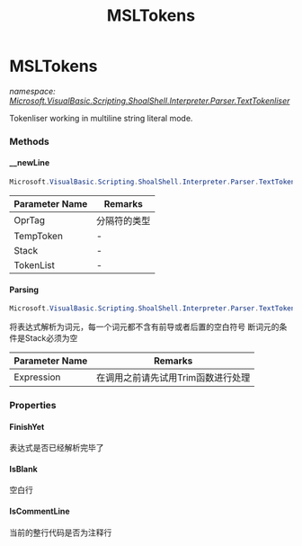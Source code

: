 ﻿---
title: MSLTokens
---

# MSLTokens
_namespace: [Microsoft.VisualBasic.Scripting.ShoalShell.Interpreter.Parser.TextTokenliser](N-Microsoft.VisualBasic.Scripting.ShoalShell.Interpreter.Parser.TextTokenliser.html)_

Tokenliser working in multiline string literal mode.

### Methods

#### __newLine
```csharp
Microsoft.VisualBasic.Scripting.ShoalShell.Interpreter.Parser.TextTokenliser.MSLTokens.__newLine(System.Char,Microsoft.VisualBasic.List{System.Char}@,System.Collections.Generic.Stack{System.Char}@,Microsoft.VisualBasic.List{Microsoft.VisualBasic.Scripting.ShoalShell.Interpreter.Parser.Tokens.Token}@)
```


|Parameter Name|Remarks|
|--------------|-------|
|OprTag|分隔符的类型|
|TempToken|-|
|Stack|-|
|TokenList|-|


#### Parsing
```csharp
Microsoft.VisualBasic.Scripting.ShoalShell.Interpreter.Parser.TextTokenliser.MSLTokens.Parsing(System.String)
```
将表达式解析为词元，每一个词元都不含有前导或者后置的空白符号
 断词元的条件是Stack必须为空

|Parameter Name|Remarks|
|--------------|-------|
|Expression|在调用之前请先试用Trim函数进行处理|




### Properties

#### FinishYet
表达式是否已经解析完毕了
#### IsBlank
空白行
#### IsCommentLine
当前的整行代码是否为注释行

